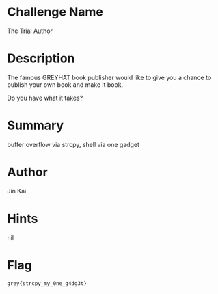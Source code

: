 # Challenge Name

The Trial Author

# Description

The famous GREYHAT book publisher would like to give you a chance to publish your own book and make it book.

Do you have what it takes?

# Summary

buffer overflow via strcpy, shell via one gadget

# Author

Jin Kai

# Hints

nil

# Flag

`grey{strcpy_my_0ne_g4dg3t}`
